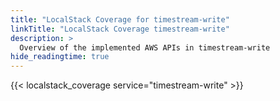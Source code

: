 ```yaml
---
title: "LocalStack Coverage for timestream-write"
linkTitle: "LocalStack Coverage timestream-write"
description: >
  Overview of the implemented AWS APIs in timestream-write
hide_readingtime: true
---
```


{{< localstack_coverage service="timestream-write" >}}

